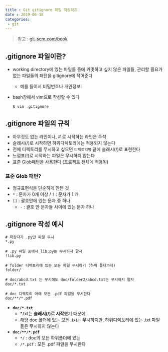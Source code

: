```yaml
---
title : Git gitignore 파일 작성하기
date : 2019-06-18
categories:
 - git
---
```




> 참고 : [git-scm.com/book]([https://git-scm.com/book/ko/v2/%EC%8B%9C%EC%9E%91%ED%95%98%EA%B8%B0-Git-%EA%B8%B0%EC%B4%88](https://git-scm.com/book/ko/v2/시작하기-Git-기초))



## .gitignore 파일이란?

- working directory에 있는 파일들 중에 커밋하고 싶지 않은 파일들, 관리할 필요가 없는 파일들의 패턴을 gitignore에 적어준다

  - 예를 들어서 비밀번호나 개인정보!

- bash창에서 vim으로 작성할 수 있다

  ```c
  $ vim .gitignore
  ```

  



## .gitignore 파일의 규칙

- 아무것도 없는 라인이나, # 로 시작하는 라인은 주석
- 슬래시(/)로 시작하면 하위디렉토리에는 적용되지 않는다
- 전체 디렉토리를 무시하고 싶으면 `디렉토리명` 끝에 슬래시(/)로 표현한다
- 느낌표(!)로 시작하는 파일은 무시하지 않는다
- 표준 Glob패턴을 사용한다 (프로젝트 전체에 적용됨)



### 표준 Glob 패턴?

- 정규표현식을 단순하게 만든 것
- `*`  : 문자가 0개 이상 / `?` : 문자가 1 개
- `[]`  :  괄호안에 있는 문자 중 하나
  - `-`  : 괄호 안 문자들 사이에 있는 문자 하나



## .gitignore 작성 예시

```shell
# 확장자가 .py인 파일 무시
*.py

# .py 파일 중에서 lib.py는 무시하지 말자
!lib.py

# folder 디렉토리에 있는 모든 파일 무시하기 (하위 폴더까지)
folder/
    
# doc/abcd.txt 는 무시해도 doc/folder2/abcd.txt는 무시하지 말자
doc/*.txt

# doc 디렉토리 아래 모든 .pdf 파일을 무시한다
doc/**/*.pdf
```

- **`doc/*.txt`**
  - *.txt는 **슬래시(/)로 시작**했기 때문에
  - 해당 doc 폴더에 있는 모든 .txt는 무시하지만, 하위디렉토리에 있는 .txt 파일들은 무시하지 않는다
- __`doc/**/*.pdf`__
  - `*/` : doc의 모든 하위폴더에 있는
  - `/*.pdf` :  모든 .pdf 파일을 무시한다